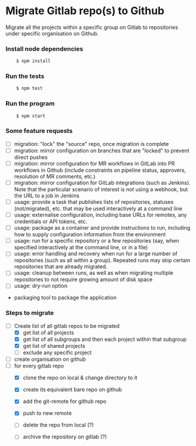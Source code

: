 # Migrate Gitlab repo(s) to Github

Migrate all the projects within a specific group on Gitlab to repositories 
under specific organisation on Github. 

### Install node dependencies
```bash
    $ npm install
```

### Run the tests
```bash
    $ npm test
```

### Run the program
```bash
    $ npm start
```

### Some feature requests

- [ ] migration: "lock" the "source" repo, once migration is complete
- [ ] migration: mirror configuration on branches that are "locked" to prevent direct pushes
- [ ] migration: mirror configuration for MR workflows in GitLab into PR workflows in Github (include constraints on pipeline status, approvers, resolution of MR comments, etc.)
- [ ] migration: mirror configuration for GitLab integrations (such as Jenkins). Note that the particular scenario of interest is _not_ using a webhook, but the URL to a job in Jenkins
- [ ] usage: provide a task that publishes lists of repositories, statuses (not/migrated), etc. that may be used interactively at a command line
- [ ] usage: externalise configuration, including base URLs for remotes, any credentials or API tokens, etc.
- [ ] usage: package as a container and provide instructions to run, including how to supply configuration information from the environment
- [ ] usage: run for a specific repository or a few repositories (say, when specified interactively at the command line, or in a file)
- [ ] usage: error handling and recovery when run for a large number of repositories (such as all within a group). Repeated runs may skip certain repositories that are already migrated. 
- [ ] usage: cleanup between runs, as well as when migrating multiple repositories to not require growing amount of disk space
- [ ] usage: dry-run option
- packaging tool to package the application

### Steps to migrate

- [ ] Create list of all gitlab repos to be migrated
    - [x] get list of all projects
    - [x] get list of all subgroups and then each project within that subgroup
    - [x] get list of shared projects
    - [ ] exclude any specific project
- [ ] create organisation on github
- [ ] for every gitlab repo
    - [x] clone the repo on local & change directory to it
    - [x] create its equivalent bare repo on github
    - [x] add the git-remote for github repo
    - [x] push to new remote
    - [ ] delete the repo from local (?)
    - [ ] archive the repository on gitlab (?)



